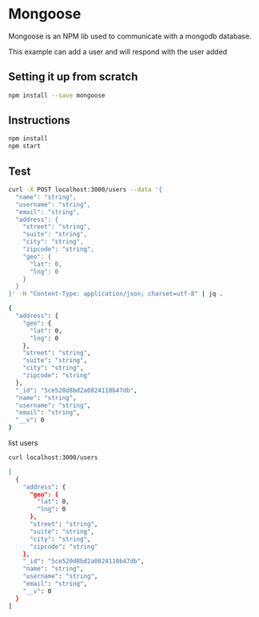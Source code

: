# Mongoose

Mongoose is an NPM lib used to communicate with a mongodb database.

This example can add a user and will respond with the user added

## Setting it up from scratch

```sh
npm install --save mongoose
```

## Instructions

```sh
npm install
npm start
```

## Test

```sh
curl -X POST localhost:3000/users --data '{
  "name": "string",
  "username": "string",
  "email": "string",
  "address": {
    "street": "string",
    "suite": "string",
    "city": "string",
    "zipcode": "string",
    "geo": {
      "lat": 0,
      "lng": 0
    }
  }
}' -H "Content-Type: application/json; charset=utf-8" | jq .

{
  "address": {
    "geo": {
      "lat": 0,
      "lng": 0
    },
    "street": "string",
    "suite": "string",
    "city": "string",
    "zipcode": "string"
  },
  "_id": "5ce520d8bd2a0824110b47db",
  "name": "string",
  "username": "string",
  "email": "string",
  "__v": 0
}
```

list users

```sh
curl localhost:3000/users

[
  {
    "address": {
      "geo": {
        "lat": 0,
        "lng": 0
      },
      "street": "string",
      "suite": "string",
      "city": "string",
      "zipcode": "string"
    },
    "_id": "5ce520d8bd2a0824110b47db",
    "name": "string",
    "username": "string",
    "email": "string",
    "__v": 0
  }
]
```
